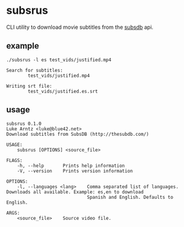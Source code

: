 # subsrus

CLI utility to download movie subtitles from the
[subsdb](http://thesubdb.com/api/) api.

## example

``` text
./subsrus -l es test_vids/justified.mp4

Search for subtitles:
        test_vids/justified.mp4

Writing srt file:
        test_vids/justified.es.srt
```

## usage

``` text
subsrus 0.1.0
Luke Arntz <luke@blue42.net>
Download subtitles from SubsDB (http://thesubdb.com/)

USAGE:
    subsrus [OPTIONS] <source_file>

FLAGS:
    -h, --help       Prints help information
    -V, --version    Prints version information

OPTIONS:
    -l, --languages <lang>    Comma separated list of languages. Downloads all available. Example: es,en to download
                              Spanish and English. Defaults to English.

ARGS:
    <source_file>    Source video file.
```


